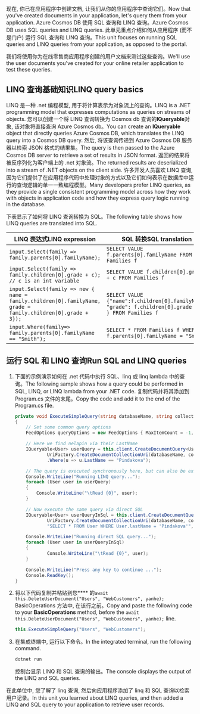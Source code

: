 <!--TODO: Explain how to do ExecuteNext (pages closer to SDK imp) vs ToList (continuation token)-->
<span data-ttu-id="042dd-101">现在, 你已在应用程序中创建文档, 让我们从你的应用程序中查询它们。</span><span class="sxs-lookup"><span data-stu-id="042dd-101">Now that you've created documents in your application, let's query them from your application.</span></span> <span data-ttu-id="042dd-102">Azure Cosmos DB 使用 SQL 查询和 LINQ 查询。</span><span class="sxs-lookup"><span data-stu-id="042dd-102">Azure Cosmos DB uses SQL queries and LINQ queries.</span></span> <span data-ttu-id="042dd-103">此单元重点介绍如何从应用程序 (而不是门户) 运行 SQL 查询和 LINQ 查询。</span><span class="sxs-lookup"><span data-stu-id="042dd-103">This unit focuses on running SQL queries and LINQ queries from your application, as opposed to the portal.</span></span>

<span data-ttu-id="042dd-104">我们将使用你为在线零售商应用程序创建的用户文档来测试这些查询。</span><span class="sxs-lookup"><span data-stu-id="042dd-104">We'll use the user documents you've created for your online retailer application to test these queries.</span></span>

## <a name="linq-query-basics"></a><span data-ttu-id="042dd-105">LINQ 查询基础知识</span><span class="sxs-lookup"><span data-stu-id="042dd-105">LINQ query basics</span></span>

<span data-ttu-id="042dd-106">LINQ 是一种 .net 编程模型, 用于将计算表示为对象流上的查询。</span><span class="sxs-lookup"><span data-stu-id="042dd-106">LINQ is a .NET programming model that expresses computations as queries on streams of objects.</span></span> <span data-ttu-id="042dd-107">您可以创建一个将 LINQ 查询转换为 Cosmos db 查询的**IQueryable**对象, 该对象将直接查询 Azure Cosmos db。</span><span class="sxs-lookup"><span data-stu-id="042dd-107">You can create an **IQueryable** object that directly queries Azure Cosmos DB, which translates the LINQ query into a Cosmos DB query.</span></span> <span data-ttu-id="042dd-108">然后, 将该查询传递到 Azure Cosmos DB 服务器以检索 JSON 格式的结果集。</span><span class="sxs-lookup"><span data-stu-id="042dd-108">The query is then passed to the Azure Cosmos DB server to retrieve a set of results in JSON format.</span></span> <span data-ttu-id="042dd-109">返回的结果将被反序列化为客户端上的 .net 对象流。</span><span class="sxs-lookup"><span data-stu-id="042dd-109">The returned results are deserialized into a stream of .NET objects on the client side.</span></span> <span data-ttu-id="042dd-110">许多开发人员喜欢 LINQ 查询, 因为它们提供了在应用程序代码中处理对象的方式以及它们如何表示在数据库中运行的查询逻辑的单一一致编程模型。</span><span class="sxs-lookup"><span data-stu-id="042dd-110">Many developers prefer LINQ queries, as they provide a single consistent programming model across how they work with objects in application code and how they express query logic running in the database.</span></span>

<span data-ttu-id="042dd-111">下表显示了如何将 LINQ 查询转换为 SQL。</span><span class="sxs-lookup"><span data-stu-id="042dd-111">The following table shows how LINQ queries are translated into SQL.</span></span>

| <span data-ttu-id="042dd-112">LINQ 表达式</span><span class="sxs-lookup"><span data-stu-id="042dd-112">LINQ expression</span></span> | <span data-ttu-id="042dd-113">SQL 转换</span><span class="sxs-lookup"><span data-stu-id="042dd-113">SQL translation</span></span> |
|---|---|
| `input.Select(family => family.parents[0].familyName);`| `SELECT VALUE f.parents[0].familyName FROM Families f` |
|`input.Select(family => family.children[0].grade + c); // c is an int variable` | `SELECT VALUE f.children[0].grade + c FROM Families f` |
|`input.Select(family => new { name = family.children[0].familyName, grade = family.children[0].grade + 3});`| `SELECT VALUE {"name":f.children[0].familyName, "grade": f.children[0].grade + 3 } FROM Families f`|
|`input.Where(family=> family.parents[0].familyName == "Smith");`|`SELECT * FROM Families f WHERE f.parents[0].familyName = "Smith"`|

## <a name="run-sql-and-linq-queries"></a><span data-ttu-id="042dd-114">运行 SQL 和 LINQ 查询</span><span class="sxs-lookup"><span data-stu-id="042dd-114">Run SQL and LINQ queries</span></span>

1. <span data-ttu-id="042dd-115">下面的示例演示如何在 .net 代码中执行 SQL、linq 或 linq lambda 中的查询。</span><span class="sxs-lookup"><span data-stu-id="042dd-115">The following sample shows how a query could be performed in SQL, LINQ, or LINQ lambda from your .NET code.</span></span> <span data-ttu-id="042dd-116">复制代码并将其添加到 Program.cs 文件的末尾。</span><span class="sxs-lookup"><span data-stu-id="042dd-116">Copy the code and add it to the end of the Program.cs file.</span></span>

    ```csharp
    private void ExecuteSimpleQuery(string databaseName, string collectionName)
    {
        // Set some common query options
        FeedOptions queryOptions = new FeedOptions { MaxItemCount = -1, EnableCrossPartitionQuery = true };

        // Here we find nelapin via their LastName
        IQueryable<User> userQuery = this.client.CreateDocumentQuery<User>(
                UriFactory.CreateDocumentCollectionUri(databaseName, collectionName), queryOptions)
                .Where(u => u.LastName == "Pindakova");

        // The query is executed synchronously here, but can also be executed asynchronously via the IDocumentQuery<T> interface
        Console.WriteLine("Running LINQ query...");
        foreach (User user in userQuery)
        {
            Console.WriteLine("\tRead {0}", user);
        }

        // Now execute the same query via direct SQL
        IQueryable<User> userQueryInSql = this.client.CreateDocumentQuery<User>(
                UriFactory.CreateDocumentCollectionUri(databaseName, collectionName),
                "SELECT * FROM User WHERE User.lastName = 'Pindakova'", queryOptions );

        Console.WriteLine("Running direct SQL query...");
        foreach (User user in userQueryInSql)
        {
                Console.WriteLine("\tRead {0}", user);
        }

        Console.WriteLine("Press any key to continue ...");
        Console.ReadKey();
    }
    ```

1. <span data-ttu-id="042dd-117">将以下代码复制并粘贴到您\*\*\*\* 的`await this.DeleteUserDocument("Users", "WebCustomers", yanhe);` BasicOperations 方法中, 在该行之前。</span><span class="sxs-lookup"><span data-stu-id="042dd-117">Copy and paste the following code to your **BasicOperations** method, before the `await this.DeleteUserDocument("Users", "WebCustomers", yanhe);` line.</span></span>

    ```csharp
    this.ExecuteSimpleQuery("Users", "WebCustomers");
    ```

1. <span data-ttu-id="042dd-118">在集成终端中, 运行以下命令。</span><span class="sxs-lookup"><span data-stu-id="042dd-118">In the integrated terminal, run the following command.</span></span>

    ```bash
    dotnet run
    ```

    <span data-ttu-id="042dd-119">控制台显示 LINQ 和 SQL 查询的输出。</span><span class="sxs-lookup"><span data-stu-id="042dd-119">The console displays the output of the LINQ and SQL queries.</span></span>

<span data-ttu-id="042dd-120">在此单位中, 您了解了 linq 查询, 然后向应用程序添加了 linq 和 SQL 查询以检索用户记录。</span><span class="sxs-lookup"><span data-stu-id="042dd-120">In this unit you learned about LINQ queries, and then added a LINQ and SQL query to your application to retrieve user records.</span></span>
